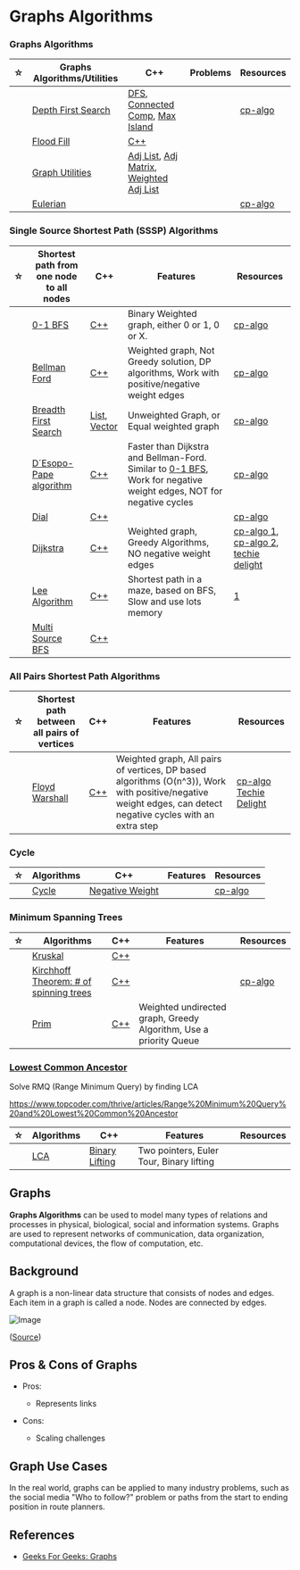 # Graphs Algorithms

### Graphs Algorithms

| ☆   | Graphs Algorithms/Utilities                          | C++                                                                                                                                                                                        | Problems | Resources                                                              |
| --- | ---------------------------------------------------- | ------------------------------------------------------------------------------------------------------------------------------------------------------------------------------------------ | -------- | ---------------------------------------------------------------------- |
|     | [Depth First Search](./depth-first-search/README.md) | [DFS](./depth-first-search/dfs.cpp), [Connected Comp](./depth-first-search/connected-components.cpp), [Max Island](./depth-first-search/max-island-size.cpp)                               |          | [cp-algo](https://cp-algorithms.web.app/graph/depth-first-search.html) |
|     | [Flood Fill](./flood-fill/README.md)                 | [C++](./flood-fill/flood-fill.cpp)                                                                                                                                                         |          |                                                                        |
|     | [Graph Utilities](./graph-utilities/README.md)       | [Adj List](./graph-utilities/adjacency-list.cpp), [Adj Matrix](./graph-utilities/adjacency-matrix.cpp), [Weighted Adj List](algorithms/graphs/graph-utilities/weighted-adjacency-list.cpp) |          |                                                                        |
|     | [Eulerian](./eulerian/README.md)                     |                                                                                                                                                                                            |          | [cp-algo](https://cp-algorithms.web.app/graph/euler_path.html)         |

### Single Source Shortest Path (SSSP) Algorithms

| ☆   | Shortest path from one node to all nodes                 | C++                                                                                          | Features                                                                                                                                         | Resources                                                                                                                                                                                                                                |
| --- | -------------------------------------------------------- | -------------------------------------------------------------------------------------------- | ------------------------------------------------------------------------------------------------------------------------------------------------ | ---------------------------------------------------------------------------------------------------------------------------------------------------------------------------------------------------------------------------------------- |
|     | [0-1 BFS](./0-1-bfs-binary/README.md)                    | [C++](./0-1-bfs-binary/bfs-binary.cpp)                                                       | Binary Weighted graph, either 0 or 1, 0 or X.                                                                                                    | [cp-algo](https://cp-algorithms.web.app/graph/01_bfs.html)                                                                                                                                                                               |
|     | [Bellman Ford](./bellman-ford/README.md)                 | [C++](./bellman-ford/bellman-ford.cpp)                                                       | Weighted graph, Not Greedy solution, DP algorithms, Work with positive/negative weight edges                                                     | [cp-algo](https://cp-algorithms.web.app/graph/bellman_ford.html)                                                                                                                                                                         |
|     | [Breadth First Search](./breadth-first-search/README.md) | [List](./breadth-first-search/bfs-list.cpp), [Vector](./breadth-first-search/bfs-vector.cpp) | Unweighted Graph, or Equal weighted graph                                                                                                        | [cp-algo](https://cp-algorithms.web.app/graph/breadth-first-search.html)                                                                                                                                                                 |
|     | [D´Esopo-Pape algorithm](./desopo-pape/README.md)        | [C++](./desopo-pape/desopo-pape.cpp)                                                         | Faster than Dijkstra and Bellman-Ford. Similar to [0-1 BFS](./0-1-bfs-binary/README.md), Work for negative weight edges, NOT for negative cycles | [cp-algo](https://cp-algorithms.web.app/graph/desopo_pape.html)                                                                                                                                                                          |
|     | [Dial](./dial/README.md)                                 | [C++](./dial/dial.cpp)                                                                       |                                                                                                                                                  | [cp-algo](https://cp-algorithms.web.app/graph/01_bfs.html)                                                                                                                                                                               |
|     | [Dijkstra](./dijkstra/README.md)                         | [C++](./dijkstra/dijkstra.cpp)                                                               | Weighted graph, Greedy Algorithms, NO negative weight edges                                                                                      | [cp-algo 1](https://cp-algorithms.web.app/graph/dijkstra.html), [cp-algo 2](https://cp-algorithms.web.app/graph/dijkstra_sparse.html), [techie delight](https://www.techiedelight.com/single-source-shortest-paths-dijkstras-algorithm/) |
|     | [Lee Algorithm](./lee/README.md)                         | [C++](./lee/README.md/lee/README.md.cpp)                                                     | Shortest path in a maze, based on BFS, Slow and use lots memory                                                                                  | [1](https://www.techiedelight.com/lee-algorithm-shortest-path-in-a-maze/)                                                                                                                                                                |
|     | [Multi Source BFS](./multi-source-bfs/README.md)         | [C++](./multi-source-bfs/multi-source-bfs.cpp)                                               |                                                                                                                                                  |                                                                                                                                                                                                                                          |

### All Pairs Shortest Path Algorithms

| ☆   | Shortest path between all pairs of vertices            | C++                                                            | Features                                                                                                                                                     | Resources                                                                                                                                                                                |
| --- | ------------------------------------------------------ | -------------------------------------------------------------- | ------------------------------------------------------------------------------------------------------------------------------------------------------------ | ---------------------------------------------------------------------------------------------------------------------------------------------------------------------------------------- |
|     | [Floyd Warshall](./floyd-warshall-algorithm/README.md) | [C++](./floyd-warshall-algorithm/floyd-warshall-algorithm.cpp) | Weighted graph, All pairs of vertices, DP based algorithms (O(n^3)), Work with positive/negative weight edges, can detect negative cycles with an extra step | [cp-algo](https://cp-algorithms.web.app/graph/all-pair-shortest-path-floyd-warshall.html) [Techie Delight](https://www.techiedelight.com/pairs-shortest-paths-floyd-warshall-algorithm/) |

### Cycle

| ☆   | Algorithms                 | C++                                            | Features | Resources                                                                           |
| --- | -------------------------- | ---------------------------------------------- | -------- | ----------------------------------------------------------------------------------- |
|     | [Cycle](./cycle/README.md) | [Negative Weight](./cycle/negative-weight.cpp) |          | [cp-algo](https://cp-algorithms.web.app/graph/finding-negative-cycle-in-graph.html) |

### Minimum Spanning Trees

| ☆   | Algorithms                                                                                     | C++                                                                                    | Features                                                          | Resources                                                             |
| --- | ---------------------------------------------------------------------------------------------- | -------------------------------------------------------------------------------------- | ----------------------------------------------------------------- | --------------------------------------------------------------------- |
|     | [Kruskal](./kruskal-algorithm/README.md)                                                       | [C++](./kruskal-algorithm/kruskal.cpp)                                                 |                                                                   |                                                                       |
|     | [Kirchhoff Theorem: # of spinning trees](algorithms/graphs/number-of-spanning-trees/README.md) | [C++](algorithms/graphs/number-of-spanning-trees/spanning-tree-not-complete-graph.cpp) |                                                                   | [cp-algo](https://cp-algorithms.web.app/graph/kirchhoff-theorem.html) |
|     | [Prim](./prim-algorithm/README.md)                                                             | [C++](./prim-algorithm/prim.cpp)                                                       | Weighted undirected graph, Greedy Algorithm, Use a priority Queue |                                                                       |

### [Lowest Common Ancestor](https://www.youtube.com/watch?v=X5pp8L_lypw)

Solve RMQ (Range Minimum Query) by finding LCA 

https://www.topcoder.com/thrive/articles/Range%20Minimum%20Query%20and%20Lowest%20Common%20Ancestor

| ☆   | Algorithms             | C++                             | Features                                 | Resources |
| --- | ---------------------- | ------------------------------- | ---------------------------------------- | --------- |
|     | [LCA](./lca/README.md) | [Binary Lifting](./lca/lca.cpp) | Two pointers, Euler Tour, Binary lifting |           |

## Graphs

**Graphs Algorithms** can be used to model many types of relations and processes in physical, biological, social and information systems. Graphs are used to represent networks of communication, data organization, computational devices, the flow of computation, etc.

## Background

A graph is a non-linear data structure that consists of nodes and edges. Each item in a graph is called a node. Nodes are connected by edges.

![Image](https://www.geeksforgeeks.org/wp-content/uploads/undirectedgraph.png)

([Source](https://www.geeksforgeeks.org/graph-data-structure-and-algorithms/))

## Pros & Cons of Graphs

-   Pros:

    -   Represents links

-   Cons:

    -   Scaling challenges

## Graph Use Cases

In the real world, graphs can be applied to many industry problems, such as the social media "Who to follow?" problem or paths from the start to ending position in route planners.

## References

-   [Geeks For Geeks: Graphs](https://www.geeksforgeeks.org/graph-data-structure-and-algorithms/)
